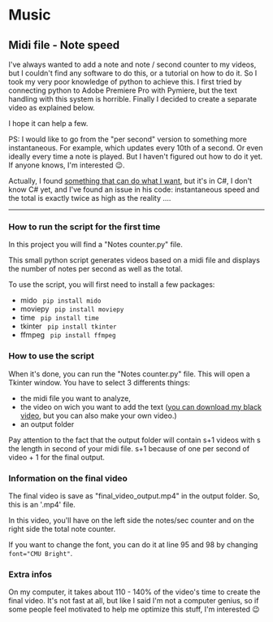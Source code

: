 # Music
## Midi file - Note speed

I've always wanted to add a note and note / second counter to my videos, but I couldn't find any software to do this, or a tutorial on how to do it. 
So I took my very poor knowledge of python to achieve this. I first tried by connecting python to Adobe Premiere Pro with Pymiere, 
but the text handling with this system is horrible. Finally I decided to create a separate video as explained below.

I hope it can help a few.

PS: I would like to go from the "per second" version to something more instantaneous. For example, which updates every 10th of a second. 
Or even ideally every time a note is played. 
But I haven't figured out how to do it yet. If anyone knows, I'm interested 😉.

Actually, I found [something that can do what I want](https://github.com/hccdy/midi-counter-gen), but it's in C#, 
I don't know C# yet, and I've found an issue in his code: instantaneous speed and the total is exactly twice as high as the reality ....



--------------------------------------------------------
### How to run the script for the first time 
In this project you will find a "Notes counter.py" file.

This small python script generates videos based on a midi file and displays the number of notes per second as well as the total.

To use the script, you will first need to install a few packages:

* mido      ```  pip install mido    ```
* moviepy   ```  pip install moviepy ```
* time      ```  pip install time    ```
* tkinter   ```  pip install tkinter ```
* ffmpeg    ```  pip install ffmpeg  ```

### How to use the script
When it's done, you can run the "Notes counter.py" file. This will open a Tkinter window. 
You have to select 3 differents things:
  * the midi file you want to analyze,
  * the video on wich you want to add the text ([you can download my black video](https://github.com/mathieumichels/Music/blob/master/blackvideo.mp4), 
  but you can also make your own video.)
  * an output folder
  
Pay attention to the fact that the output folder will contain s+1 videos with s the length in second of your midi file. 
s+1 because of one per second of video + 1 for the final output.

### Information on the final video
The final video is save as "final_video_output.mp4" in the output folder. 
So, this is an '.mp4' file. 

In this video, you'll have on the left side the notes/sec counter and on the right side the total note counter. 

If you want to change the font, you can do it at line 95 and 98 by changing ```font="CMU Bright"```.

### Extra infos
On my computer, it takes about 110 - 140% of the video's time to create the final video. 
It's not fast at all, but like I said I'm not a computer genius, so if some people feel motivated to help me optimize this stuff, I'm interested 😉
